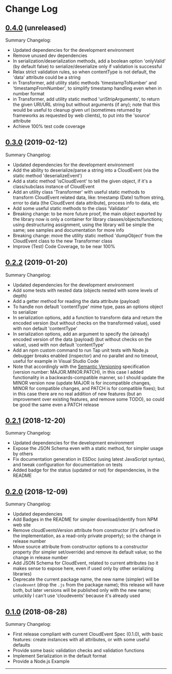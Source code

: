 # Change Log

## [0.4.0](https://github.com/smartiniOnGitHub/cloudevent.js/releases/tag/0.4.0) (unreleased)
Summary Changelog:
- Updated dependencies for the development environment
- Remove unused dev dependencies
- In serialization/deserialization methods, add a boolean option 'onlyValid' (by default false) 
  to serialize/deserialize only if validation is successful
- Relax strict validation rules, so when contentType is not default, 
  the 'data' attribute could be a string
- in Transformer, add utility static methods 'timestampToNumber' and 'timestampFromNumber', 
  to simplify timestamp handling even when in number format
- in Transformer, add utility static method 'uriStripArguments', to return the given URI/URL string 
  but without arguments (if any); note that this would be useful to cleanup given url (sometimes 
  returned by frameworks as requested by web clients), to put into the 'source' attribute
- Achieve 100% test code coverage

## [0.3.0](https://github.com/smartiniOnGitHub/cloudevent.js/releases/tag/0.3.0) (2019-02-12)
Summary Changelog:
- Updated dependencies for the development environment
- Add the ability to deserialize/parse a string into a CloudEvent 
  (via the static method 'deserializeEvent')
- Add a static method 'isCloudEvent' to tell the given object, if it's 
  a class/subclass instance of CloudEvent
- Add an utility class 'Transformer' with useful static methods 
  to transform CloudEvent related data, like: 
  tmestamp (Date) to/from string, error to data (the CloudEvent data attribute), 
  process info to data, etc
- Add some useful static methods to the class 'Validator'
- Breaking change: to be more future proof, the main object exported by the library now
  is only a container for library classes/objects/functions; 
  using destructuring assignment, using the library will be simple the same;
  see samples and documentation for more info
- Breaking change: move the utility static method 'dumpObject' from the CloudEvent class 
  to the new Transformer class
- Improve (Test) Code Coverage, to be near 100%

## [0.2.2](https://github.com/smartiniOnGitHub/cloudevent.js/releases/tag/0.2.2) (2019-01-20)
Summary Changelog:
- Updated dependencies for the development environment
- Add some tests with nested data (objects nested with some levels of depth)
- Add a getter method for reading the data attribute (payload)
- To handle non default 'contentType' mime type, pass an options object to serializer 
- In serialization options, add a function to transform data and return the encoded version 
  (but without checks on the transformed value), used with non default 'contentType'
- In serialization options, add an argument to specify the (already) encoded version 
  of the data (payload) (but without checks on the value), used with non default 'contentType'
- Add an npm custom command to run Tap unit tests with Node.js debugger breaks enabled (inspector) 
  and no parallel and no timeout, useful for example in Visual Studio Code
- Note that accordingly with the [Semantic Versioning](https://semver.org/) specification 
  (version number: MAJOR.MINOR.PATCH), in this case I added functionality in a backwards-compatible 
  manner, so I should update the MINOR version now (update MAJOR is for incompatible changes, 
  MINOR for compatible changes, and PATCH is for compatible fixes); 
  but in this case there are no real addition of new features (but an improvement over existing 
  features, and remove some TODO), so could be good the same even a PATCH release

## [0.2.1](https://github.com/smartiniOnGitHub/cloudevent.js/releases/tag/0.2.1) (2018-12-20)
Summary Changelog:
- Updated dependencies for the development environment
- Expose the JSON Schema even with a static method, for simpler usage by others
- Fix documentation generation in ESDoc (using latest JavaScript syntax), 
  and tweak configuration for documentation on tests
- Added badge for the status (updated or not) for dependencies, in the README

## [0.2.0](https://github.com/smartiniOnGitHub/cloudevent.js/releases/tag/0.2.0) (2018-12-09)
Summary Changelog:
- Updated dependencies
- Add Badges in the README for simpler download/identify from NPM web site
- Remove cloudEventsVersion attribute from constructor (it's defined in the implementation, 
  as a read-only private property); so the change in release number
- Move source attribute from constructor options to a constructor property (for simpler set/override) 
  and remove its default value; so the change in release number
- Add JSON Schema for CloudEvent, related to current attributes (so it makes sense to expose here, 
  even if used only by other serializing libraries)
- Deprecate the current package name, the new name (simpler) will be `cloudevent` 
  (drop the `.js` from the package name); this release will have both, 
  but later versions will be published only with the new name;
  unluckily I can't use 'cloudevents' because it's already used

## [0.1.0](https://github.com/smartiniOnGitHub/cloudevent.js/releases/tag/0.1.0) (2018-08-28)
Summary Changelog:
- First release compliant with current CloudEvent Spec (0.1.0), with basic features: create instances with all attributes, or with some useful defaults
- Provide some basic validation checks and validation functions
- Implement Serialization in the default format
- Provide a Node.js Example

----

